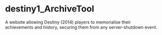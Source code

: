 # destiny1_ArchiveTool
A website allowing Destiny (2014) players to memorialise their achievements and history, securing them from any server-shutdown event.
